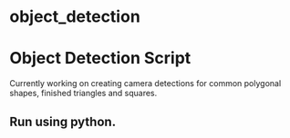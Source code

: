 # object_detection
<h1>Object Detection Script</h1>
<p>Currently working on creating camera detections for common polygonal shapes, finished triangles and squares.<p>
<h2>Run using python.</h2>
